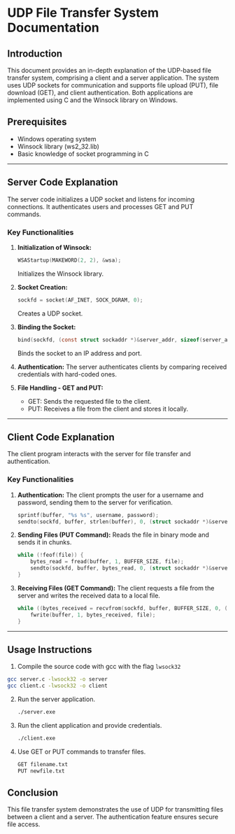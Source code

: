 # UDP File Transfer System Documentation

## Introduction
This document provides an in-depth explanation of the UDP-based file transfer system, comprising a client and a server application. The system uses UDP sockets for communication and supports file upload (PUT), file download (GET), and client authentication. Both applications are implemented using C and the Winsock library on Windows.

## Prerequisites
- Windows operating system
- Winsock library (ws2_32.lib)
- Basic knowledge of socket programming in C

---

## Server Code Explanation
The server code initializes a UDP socket and listens for incoming connections. It authenticates users and processes GET and PUT commands.

### Key Functionalities
1. **Initialization of Winsock:**
   ```c
   WSAStartup(MAKEWORD(2, 2), &wsa);
   ```
   Initializes the Winsock library.

2. **Socket Creation:**
   ```c
   sockfd = socket(AF_INET, SOCK_DGRAM, 0);
   ```
   Creates a UDP socket.

3. **Binding the Socket:**
   ```c
   bind(sockfd, (const struct sockaddr *)&server_addr, sizeof(server_addr));
   ```
   Binds the socket to an IP address and port.

4. **Authentication:**
   The server authenticates clients by comparing received credentials with hard-coded ones.

5. **File Handling - GET and PUT:**
   - GET: Sends the requested file to the client.
   - PUT: Receives a file from the client and stores it locally.

---

## Client Code Explanation
The client program interacts with the server for file transfer and authentication.

### Key Functionalities
1. **Authentication:**
   The client prompts the user for a username and password, sending them to the server for verification.

   ```c
   sprintf(buffer, "%s %s", username, password);
   sendto(sockfd, buffer, strlen(buffer), 0, (struct sockaddr *)&server_addr, sizeof(server_addr));
   ```

2. **Sending Files (PUT Command):**
   Reads the file in binary mode and sends it in chunks.

   ```c
   while (!feof(file)) {
       bytes_read = fread(buffer, 1, BUFFER_SIZE, file);
       sendto(sockfd, buffer, bytes_read, 0, (struct sockaddr *)&server_addr, addr_len);
   }
   ```

3. **Receiving Files (GET Command):**
   The client requests a file from the server and writes the received data to a local file.

   ```c
   while ((bytes_received = recvfrom(sockfd, buffer, BUFFER_SIZE, 0, (struct sockaddr *)&server_addr, &addr_len)) > 0) {
       fwrite(buffer, 1, bytes_received, file);
   }
   ```

---

## Usage Instructions
1. Compile the source code with gcc with the flag `lwsock32`
```bash
gcc server.c -lwsock32 -o server
gcc client.c -lwsock32 -o client
```
2. Run the server application.
   ```bash
   ./server.exe
   ```
3. Run the client application and provide credentials.
   ```bash
   ./client.exe
   ```
3. Use GET or PUT commands to transfer files.
   ```bash
   GET filename.txt
   PUT newfile.txt
   ```

## Conclusion
This file transfer system demonstrates the use of UDP for transmitting files between a client and a server. The authentication feature ensures secure file access.

